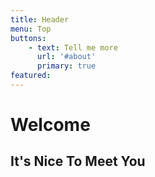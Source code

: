 ```yaml
---
title: Header
menu: Top
buttons:
    - text: Tell me more
      url: '#about'
      primary: true
featured: 
---
```


# Welcome
## It's Nice To Meet You